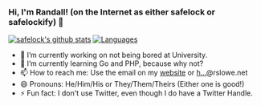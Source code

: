 ### Hi, I'm Randall! (on the Internet as either safelock or safelockify) 👋

<!--
**safelock/safelock** is a ✨ _special_ ✨ repository because its `README.md` (this file) appears on your GitHub profile.

Here are some ideas to get you started:

- 🔭 I’m currently working on ...
- 🌱 I’m currently learning ...
- 👯 I’m looking to collaborate on ...
- 🤔 I’m looking for help with ...
- 💬 Ask me about ...
- 📫 How to reach me: ...
- 😄 Pronouns: ...
- ⚡ Fun fact: ...
-->

[![safelock's github stats](https://github-readme-stats.vercel.app/api?username=safelock&count_private=true&show_icons=true&theme=tokyonight)](https://www.github.com/safelock)
[![Languages](https://github-readme-stats.vercel.app/api/top-langs/?username=safelock&layout=compact&theme=tokyonight)](https://www.github.com/safelock?tab=repositories)

- 🔭 I’m currently working on not being bored at University.
- 🌱 I’m currently learning Go and PHP, because why not?
- 📫 How to reach me: Use the email on my [website](https://www.randalllowe.com/#contact) or <a href="https://assets.rslowe.net/mailhide/email.html?mailKey=CLv4J1oBxv4GwSmSe1uI" onclick="window.open('https://assets.rslowe.net/mailhide/email.html?mailKey=CLv4J1oBxv4GwSmSe1uI', '', 'toolbar=0,scrollbars=0,location=0,statusbar=0,menubar=0,resizable=0,width=500,height=300'); return false;" title="Click to reveal this e-mail address, bots are annoying.">h...</a>@rslowe.net
- 😄 Pronouns: He/Him/His or They/Them/Theirs (Either one is good!)
- ⚡ Fun fact: I don't use Twitter, even though I do have a Twitter Handle.
